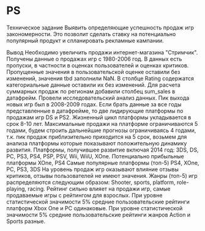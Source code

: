 # PS
Техническое задание
Выявить определяющие успешность продаж игр закономерности. Это позволит сделать ставку на потенциально популярный продукт и спланировать рекламные кампании.

Вывод
Необходимо увеличить продажи интернет-магазина "Стримчик". Получены данные о продажах игр с 1980-2006 год. В данных есть пропуски, в частности в оценках пользователей и оценках критиков. Пропущенные значения в пользовательской оценке оставили без изменений, значения tbd заполнили NaN. В столбце Rating содержатся категориальные данные оставили их без изменений. Для расчета суммарных продаж по регионам добавили столбец sum_sales в датафрейм.
Провели исследовательский анализ данных. Пик выхода новых игр был в 2008-2009 годах. Если брать данные за все годы представленные в датафрейме, то две лидирующие платформы по продажам игр DS и PS2. Жизненный цикл платформы укладывается в срок 8-10 лет. Максимальные продажи на платформе ограничиваются 5 годами, будем строить дальнейшие прогнозы ограничиваясь 4 годами, т.к. пик продаж приблизительно приходится на 5 срок, возьмем для анализа платформы которые показывают положительную динамику развития. Платформы, получившее развитие включая 2014 год: 3DS, DS, PC, PS3, PS4, PSP, PSV, Wii, WiiU, XOne.
Потенциально прибыльные платформы XOne, PS4
Самые популярные платформы (топ-5) PS4, XOne, PC, PS3, 3DS
На уровень продаж игр оказывают влияние отзывы критиков, отзывы пользователей не имеют значения.
Жанры (топ-5) игр распределяются следующим образом: Shooter, sports, platform, role-playing, racing.
Рейтинг сильно влияет на продажи игр, самые продаваемые игры с рейтингом для взрослых.
При уровне статистической значимости 5% средние пользовательские рейтинги платформ Xbox One и PC одинаковые. При уровне статистической значимости 5% средние пользовательские рейтинги жанров Action и Sports разные.
